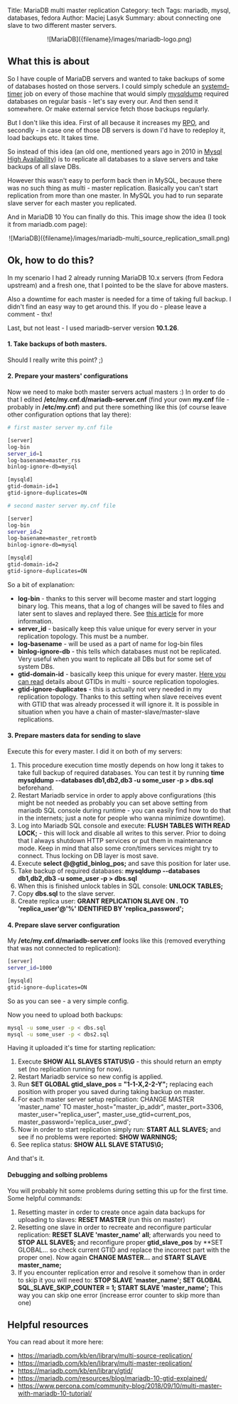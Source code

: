 Title: MariaDB multi master replication
Category: tech
Tags: mariadb, mysql, databases, fedora
Author: Maciej Lasyk
Summary: about connecting one slave to two different master servers.

<center>![MariaDB]({filename}/images/mariadb-logo.png)</center>

## What this is about ##

So I have couple of MariaDB servers and wanted to take backups of some of 
databases hosted on those servers. I could simply schedule an [systemd-timer](https://www.freedesktop.org/software/systemd/man/systemd.timer.html)
job on every of those machine that would simply [mysqldump](https://mariadb.com/kb/en/library/mysqldump/)
required databases on regular basis - let's say every our. And then send it
somewhere. Or make external service fetch those backups regularly.

But I don't like this idea. First of all because it increases my [RPO](https://www.druva.com/blog/understanding-rpo-and-rto/),
and secondly - in case one of those DB servers is down I'd have to redeploy it,
load backups etc. It takes time.

So instead of this idea (an old one, mentioned years ago in 2010 in [Mysql High Availability](http://shop.oreilly.com/product/9780596807290.do))
is to replicate all databases to a slave servers and take backups of all slave
DBs.

However this wasn't easy to perform back then in MySQL, because there was no
such thing as multi - master replication. Basically you can't start replication
from more than one master. In MySQL you had to run separate slave server for 
each master you replicated.

And in MariaDB 10 You can finally do this. This image show the idea (I took it 
from mariadb.com page):

<center>![MariaDB]({filename}/images/mariadb-multi_source_replication_small.png)</center>

## Ok, how to do this? ##

In my scenario I had 2 already running MariaDB 10.x servers (from Fedora 
upstream) and a fresh one, that I pointed to be the slave for above masters.

Also a downtime for each master is needed for a time of taking full backup. I
didn't find an easy way to get around this. If you do - please leave a 
comment - thx!

Last, but not least - I used mariadb-server version **10.1.26**.

#### 1. Take backups of both masters.

Should I really write this point? ;)

#### 2. Prepare your masters' configurations

Now we need to make both master servers actual masters :) In order to do that
I edited **/etc/my.cnf.d/mariadb-server.cnf** (find your own **my.cnf** file - 
probably in **/etc/my.cnf**) and put there something like this (of course leave
other configuration options that lay there):

```bash
# first master server my.cnf file

[server]
log-bin
server_id=1
log-basename=master_rss
binlog-ignore-db=mysql

[mysqld]
gtid-domain-id=1
gtid-ignore-duplicates=ON
```

```bash
# second master server my.cnf file

[server]
log-bin
server_id=2
log-basename=master_retromtb
binlog-ignore-db=mysql

[mysqld]
gtid-domain-id=2
gtid-ignore-duplicates=ON
```

So a bit of explanation:

- **log-bin** - thanks to this server will become master and start logging 
binary log. This means, that a log of changes will be saved to files and later
sent to slaves and replayed there. See [this article](https://mariadb.com/kb/en/library/activating-the-binary-log/)
for more information.
- **server_id** - basically keep this value unique for every server in your
replication topology. This must be a number.
- **log-basename** - will be used as a part of name for log-bin files
- **binlog-ignore-db** - this tells which databases must not be replicated. 
Very useful when you want to replicate all DBs but for some set of system DBs.
- **gtid-domain-id** - basically keep this unique for every master. [Here you 
can read](https://mariadb.com/kb/en/library/gtid/#use-with-multi-source-replication-and-other-multi-master-setups) 
details about GTIDs in multi - source replication topologies.
- **gtid-ignore-duplicates** - this is actually not very needed in my 
replication topology. Thanks to this setting when slave receives event with 
GTID that was already processed it will ignore it. It is possible in situation
when you have a chain of master-slave/master-slave replications.

#### 3. Prepare masters data for sending to slave

Execute this for every master. I did it on both of my servers:

1. This procedure execution time mostly depends on how long it takes to take
full backup of required databases. You can test it by running **time mysqldump --databases db1,db2,db3 -u some_user -p > dbs.sql**
beforehand.
1. Restart Mariadb service in order to apply above configurations (this might 
be not needed as probably you can set above setting from mariadb SQL console 
during runtime - you can easily find how to do that in the internets; just a 
note for people who wanna minimize downtime).
1. Log into Mariadb SQL console and execute: **FLUSH TABLES WITH READ LOCK;** -
this will lock and disable all writes to this server. Prior to doing that I
always shutdown HTTP services or put them in maintenance mode. Keep in mind 
that also some cron/timers services might try to connect. Thus locking on DB
layer is most save.
1. Execute **select @@gtid_binlog_pos;** and save this position for later use.
1. Take backup of required databases: **mysqldump --databases db1,db2,db3 -u some_user -p > dbs.sql**
1. When this is finished unlock tables in SQL console: **UNLOCK TABLES;**
1. Copy **dbs.sql** to the slave server.
1. Create replica user: **GRANT REPLICATION SLAVE ON *.* TO 'replica_user'@'%' IDENTIFIED BY 'replica_password';**

#### 4. Prepare slave server configuration

My **/etc/my.cnf.d/mariadb-server.cnf** looks like this (removed everything
that was not connected to replication):

```bash
[server]
server_id=1000

[mysqld]
gtid-ignore-duplicates=ON
```

So as you can see - a very simple config.

Now you need to upload both backups:

```bash
mysql -u some_user -p < dbs.sql
mysql -u some_user -p < dbs2.sql
```

Having it uploaded it's time for starting replication:

1. Execute **SHOW ALL SLAVES STATUS\G** - this should return an empty set (no
replication running for now).
1. Restart Mariadb service so new config is applied.
1. Run **SET GLOBAL gtid_slave_pos = "1-1-X,2-2-Y";** replacing each position 
with proper you saved during taking backup on master.
1. For each master server setup replication: CHANGE MASTER 'master_name' 
TO master_host="master_ip_addr", master_port=3306, master_user="replica_user", 
master_use_gtid=current_pos, master_password='replica_user_pwd';
1. Now in order to start replication simply run: **START ALL SLAVES;** and
see if no problems were reported: **SHOW WARNINGS;**
1. See replica status: **SHOW ALL SLAVE STATUS\G;**

And that's it.

#### Debugging and solbing problems

You will probably hit some problems during setting this up for the first time.
Some helpful commands:

1. Resetting master in order to create once again data backups for uploading
to slaves: **RESET MASTER** (run this on master)
1. Resetting one slave in order to recreate and reconfigure particular 
replication: **RESET SLAVE 'master_name' all**; afterwards you need to
**STOP ALL SLAVES;** and reconfigure proper **gtid_slave_pos** by **SET GLOBAL...
so check current GTID and replace the incorrect part with the proper one). Now 
again **CHANGE MASTER...** and **START SLAVE master_name;**
1. If you encounter replication error and resolve it somehow than in order to 
skip it you will need to: **STOP SLAVE 'master_name'; SET GLOBAL SQL_SLAVE_SKIP_COUNTER = 1; START SLAVE 'master_name';**
This way you can skip one error (increase error counter to skip more than one)
 
## Helpful resources ##

You can read about it more here:

- <https://mariadb.com/kb/en/library/multi-source-replication/>
- <https://mariadb.com/kb/en/library/multi-master-replication/>
- <https://mariadb.com/kb/en/library/gtid/>
- <https://mariadb.com/resources/blog/mariadb-10-gtid-explained/>
- <https://www.percona.com/community-blog/2018/09/10/multi-master-with-mariadb-10-tutorial/>

